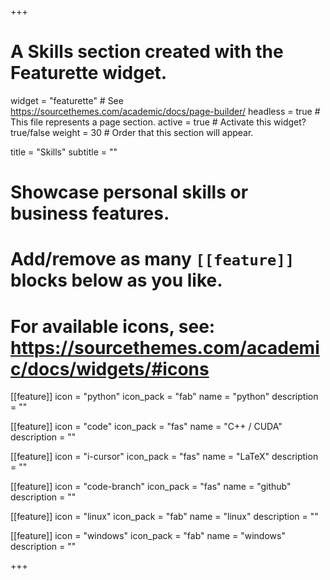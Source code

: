 +++
# A Skills section created with the Featurette widget.
widget = "featurette"  # See https://sourcethemes.com/academic/docs/page-builder/
headless = true  # This file represents a page section.
active = true  # Activate this widget? true/false
weight = 30 # Order that this section will appear.

title = "Skills"
subtitle = ""

# Showcase personal skills or business features.
# 
# Add/remove as many `[[feature]]` blocks below as you like.
# 
# For available icons, see: https://sourcethemes.com/academic/docs/widgets/#icons

[[feature]]
  icon = "python"
  icon_pack = "fab"
  name = "python"
  description = ""

[[feature]]
  icon = "code"
  icon_pack = "fas"
  name = "C++ / CUDA"
  description = ""

[[feature]]
  icon = "i-cursor"
  icon_pack = "fas"
  name = "LaTeX"
  description = ""

[[feature]]
  icon = "code-branch"
  icon_pack = "fas"
  name = "github"
  description = ""
  
[[feature]]
  icon = "linux"
  icon_pack = "fab"
  name = "linux"
  description = ""

[[feature]]
  icon = "windows"
  icon_pack = "fab"
  name = "windows"
  description = ""

+++
